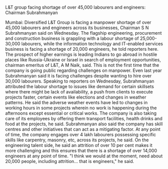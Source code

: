 L&T group facing shortage of over 45,000 labourers and engineers: Chairman Subrahmanyan

Mumbai: Diversified L&T Group is facing a manpower shortage of over 45,000 labourers and engineers across its businesses, Chairman S N Subrahmanyan said on Wednesday. The flagship engineering, procurement and construction business is grappling with a labour shortage of 25,000-30,000 labourers, while the information technology and IT-enabled services business is facing a shortage of 20,000 engineers, he told reporters here.  The prospect of higher earnings is leading Indians to go abroad in hostile places like Russia-Ukraine or Israel in search of employment opportunities, chairman emeritus of L&T, A M Naik, said.  This is not the first time that the company is going public regarding challenges on manpower. Even last year Subrahmanyan said it is facing challenges despite wanting to hire over 30,000 labourers.  Speaking to reporters on Wednesday, Subrahmanyan attributed the labour shortage to issues like demand for certain skillsets where there might be lack of availability, a push from clients to execute projects faster, certain events like elections and changes in weather patterns.  He said the adverse weather events have led to changes in working hours in some projects wherein no work is happening during the afternoons except essential or critical works.  The company is also taking care of its employees by offering them transport facilities, health drinks and food at the projects, he said.  Subrahmanyan also said the company has skill centres and other initiatives that can act as a mitigating factor.  At any point of time, the company engages over 4 lakh labourers possessing specific skills like carpentry, masonry, etc, across its projects, he said.  On the engineering talent side, he said an attrition of over 10 per cent makes it more challenging and this ensures that there is a shortage of over 14,000 engineers at any point of time.  "I think we would at the moment, need about 20,000 people, including attrition... that is engineers," he said.